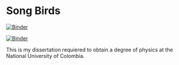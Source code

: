 # Song Birds 

[![Binder](https://mybinder.org/badge_logo.svg)](https://mybinder.org/v2/gh/jfdoppler/canarios/master)

[![Binder](https://mybinder.org/badge_logo.svg)](https://mybinder.org/v2/gh/saguileran/BirdSongs/birdsongs?urlpath=https%3A%2F%2Fgithub.com%2Fsaguileran%2FBirdSongs%2Fblob%2Fbirdsongs%2FBirdSong.ipynb)


This is my dissertation requiered to obtain a degree of physics at the National University of Colombia.
